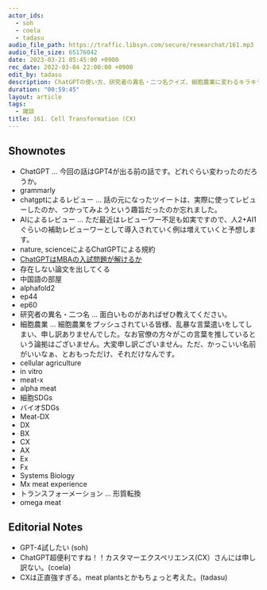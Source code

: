 ```yaml
---
actor_ids:
  - soh
  - coela
  - tadasu
audio_file_path: https://traffic.libsyn.com/secure/researchat/161.mp3 
audio_file_size: 65176042
date: 2023-03-21 05:45:00 +0900
rec_date: 2022-03-04 22:00:00 +0900
edit_by: tadasu
description: ChatGPTの使い方、研究者の異名・二つ名クイズ、細胞農業に変わるキラキラネームについて話し合いました。
duration: "00:59:45"
layout: article
tags:
  - 雑談
title: 161. Cell Transformation (CX)
---
```


## Shownotes
- ChatGPT ... 今回の話はGPT4が出る前の話です。どれぐらい変わったのだろうか。
- grammarly
- chatgptによるレビュー ... 話の元になったツイートは、実際に使ってレビューしたのか、つかってみようという趣旨だったのか忘れました。
- AIによるレビュー ... ただ最近はレビューワー不足も如実ですので、人2+AI1ぐらいの補助レビューワーとして導入されていく例は増えていくと予想します。
- nature, scienceによるChatGPTによる規約
- [ChatGPTはMBAの入試問題が解けるか](https://mackinstitute.wharton.upenn.edu/wp-content/uploads/2023/01/Christian-Terwiesch-Chat-GTP-1.24.pdf)
- 存在しない論文を出してくる
- 中国語の部屋
- alphafold2
- ep44
- ep60
- 研究者の異名・二つ名 ... 面白いものがあればぜひ教えてください。
- 細胞農業 ... 細胞農業をプッシュされている皆様、乱暴な言葉遣いをしてしまい、申し訳ありませんでした。なお官僚の方々がこの言葉を推しているという論拠はございません。大変申し訳ございません。ただ、かっこいい名前がいいなぁ、とおもっただけ、それだけなんです。
- cellular agriculture
- in vitro
- meat-x
- alpha meat
- 細胞SDGs
- バイオSDGs
- Meat-DX
- DX
- BX
- CX
- AX
- Ex
- Fx
- Systems Biology
- Mx meat experience
- トランスフォーメーション … 形質転換
- omega meat

## Editorial Notes
- GPT-4試したい (soh)
- ChatGPT超便利ですね！！カスタマーエクスペリエンス(CX）さんには申し訳ない。(coela)
- CXは正直強すぎる。meat plantsとかもちょっと考えた。(tadasu)
